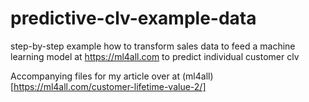 # predictive-clv-example-data
step-by-step example how to transform sales data to feed a machine learning model at https://ml4all.com to predict individual customer clv

Accompanying files for my article over at (ml4all)[https://ml4all.com/customer-lifetime-value-2/]
